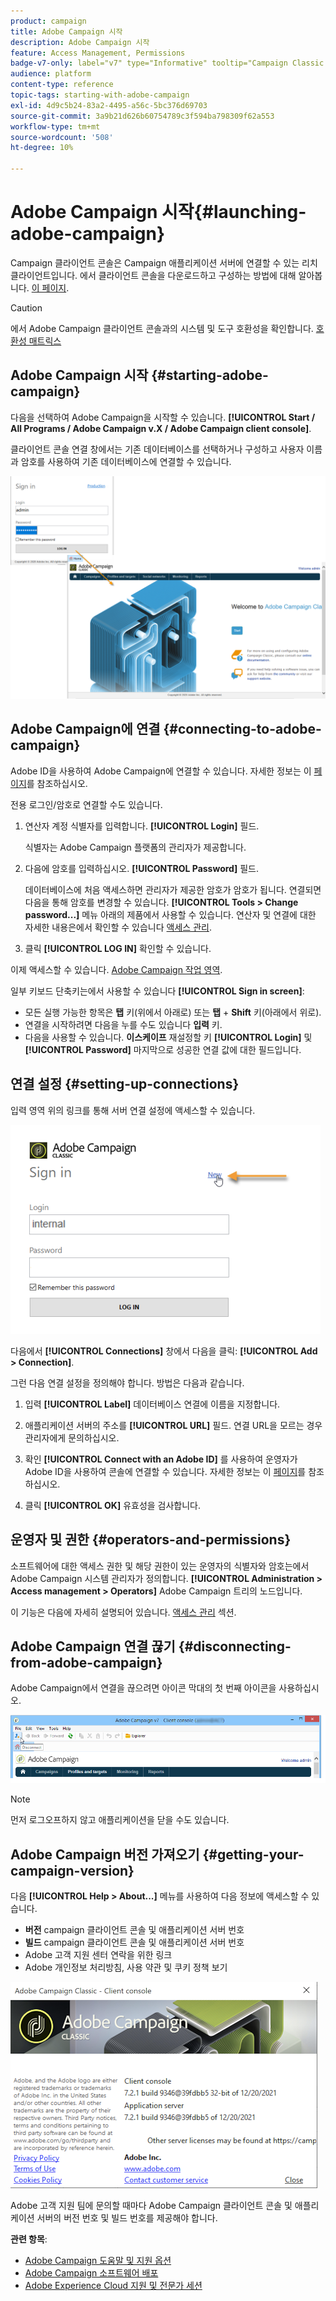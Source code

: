 ```yaml
---
product: campaign
title: Adobe Campaign 시작
description: Adobe Campaign 시작
feature: Access Management, Permissions
badge-v7-only: label="v7" type="Informative" tooltip="Campaign Classic v7에만 적용"
audience: platform
content-type: reference
topic-tags: starting-with-adobe-campaign
exl-id: 4d9c5b24-83a2-4495-a56c-5bc376d69703
source-git-commit: 3a9b21d626b60754789c3f594ba798309f62a553
workflow-type: tm+mt
source-wordcount: '508'
ht-degree: 10%

---
```


# Adobe Campaign 시작{#launching-adobe-campaign}



Campaign 클라이언트 콘솔은 Campaign 애플리케이션 서버에 연결할 수 있는 리치 클라이언트입니다. 에서 클라이언트 콘솔을 다운로드하고 구성하는 방법에 대해 알아봅니다. [이 페이지](../../installation/using/installing-the-client-console.md).

>[!CAUTION]
>
>에서 Adobe Campaign 클라이언트 콘솔과의 시스템 및 도구 호환성을 확인합니다. [호환성 매트릭스](../../rn/using/compatibility-matrix.md#ClientConsoleoperatingsystems)

## Adobe Campaign 시작 {#starting-adobe-campaign}

다음을 선택하여 Adobe Campaign을 시작할 수 있습니다. **[!UICONTROL Start / All Programs / Adobe Campaign v.X / Adobe Campaign client console]**.

클라이언트 콘솔 연결 창에서는 기존 데이터베이스를 선택하거나 구성하고 사용자 이름과 암호를 사용하여 기존 데이터베이스에 연결할 수 있습니다.

![](assets/acc-logon.png)

## Adobe Campaign에 연결 {#connecting-to-adobe-campaign}

Adobe ID을 사용하여 Adobe Campaign에 연결할 수 있습니다. 자세한 정보는 이 [페이지](../../integrations/using/about-adobe-id.md)를 참조하십시오.

전용 로그인/암호로 연결할 수도 있습니다.

1. 연산자 계정 식별자를 입력합니다. **[!UICONTROL Login]** 필드.

   식별자는 Adobe Campaign 플랫폼의 관리자가 제공합니다.

1. 다음에 암호를 입력하십시오. **[!UICONTROL Password]** 필드.

   데이터베이스에 처음 액세스하면 관리자가 제공한 암호가 암호가 됩니다. 연결되면 다음을 통해 암호를 변경할 수 있습니다. **[!UICONTROL Tools > Change password...]** 메뉴 아래의 제품에서 사용할 수 있습니다. 연산자 및 연결에 대한 자세한 내용은에서 확인할 수 있습니다 [액세스 관리](../../platform/using/access-management.md).

1. 클릭 **[!UICONTROL LOG IN]** 확인할 수 있습니다.<!--You can also press the **Enter** key to launch connection.-->

이제 액세스할 수 있습니다. [Adobe Campaign 작업 영역](../../platform/using/adobe-campaign-workspace.md).

일부 키보드 단축키는에서 사용할 수 있습니다 **[!UICONTROL Sign in screen]**:
* 모든 실행 가능한 항목은 **탭** 키(위에서 아래로) 또는 **탭** + **Shift** 키(아래에서 위로).
* 연결을 시작하려면 다음을 누를 수도 있습니다 **입력** 키.
* 다음을 사용할 수 있습니다. **이스케이프** 재설정할 키 **[!UICONTROL Login]** 및 **[!UICONTROL Password]** 마지막으로 성공한 연결 값에 대한 필드입니다.

## 연결 설정 {#setting-up-connections}

입력 영역 위의 링크를 통해 서버 연결 설정에 액세스할 수 있습니다.

![](assets/s_ncs_user_connections_management.png)

다음에서 **[!UICONTROL Connections]** 창에서 다음을 클릭: **[!UICONTROL Add > Connection]**.

그런 다음 연결 설정을 정의해야 합니다. 방법은 다음과 같습니다.

1. 입력 **[!UICONTROL Label]** 데이터베이스 연결에 이름을 지정합니다.

1. 애플리케이션 서버의 주소를 **[!UICONTROL URL]** 필드. 연결 URL을 모르는 경우 관리자에게 문의하십시오.

1. 확인 **[!UICONTROL Connect with an Adobe ID]** 를 사용하여 운영자가 Adobe ID을 사용하여 콘솔에 연결할 수 있습니다. 자세한 정보는 이 [페이지](../../integrations/using/about-adobe-id.md)를 참조하십시오.

1. 클릭 **[!UICONTROL OK]** 유효성을 검사합니다.

## 운영자 및 권한 {#operators-and-permissions}

소프트웨어에 대한 액세스 권한 및 해당 권한이 있는 운영자의 식별자와 암호는에서 Adobe Campaign 시스템 관리자가 정의합니다. **[!UICONTROL Administration > Access management > Operators]** Adobe Campaign 트리의 노드입니다.

이 기능은 다음에 자세히 설명되어 있습니다. [액세스 관리](../../platform/using/access-management.md) 섹션.

## Adobe Campaign 연결 끊기 {#disconnecting-from-adobe-campaign}

Adobe Campaign에서 연결을 끊으려면 아이콘 막대의 첫 번째 아이콘을 사용하십시오.

![](assets/s_ncs_user_deconnexion.png)

>[!NOTE]
>
>먼저 로그오프하지 않고 애플리케이션을 닫을 수도 있습니다.

## Adobe Campaign 버전 가져오기 {#getting-your-campaign-version}

다음 **[!UICONTROL Help > About...]** 메뉴를 사용하여 다음 정보에 액세스할 수 있습니다.

* **버전** campaign 클라이언트 콘솔 및 애플리케이션 서버 번호
* **빌드** campaign 클라이언트 콘솔 및 애플리케이션 서버 번호
* Adobe 고객 지원 센터 연락을 위한 링크
* Adobe 개인정보 처리방침, 사용 약관 및 쿠키 정책 보기

![](assets/about-acc.png)

Adobe 고객 지원 팀에 문의할 때마다 Adobe Campaign 클라이언트 콘솔 및 애플리케이션 서버의 버전 번호 및 빌드 번호를 제공해야 합니다.

**관련 항목**:

* [Adobe Campaign 도움말 및 지원 옵션](../../support.md)
* [Adobe Campaign 소프트웨어 배포](https://experience.adobe.com/#/downloads/content/software-distribution/ko/campaign.html)
* [Adobe Experience Cloud 지원 및 전문가 세션](https://helpx.adobe.com/kr/enterprise/admin-guide.html/enterprise/using/support-for-experience-cloud.ug.html)
